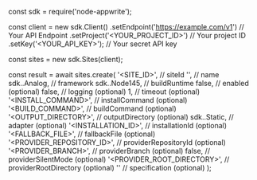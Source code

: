 const sdk = require('node-appwrite');

const client = new sdk.Client()
    .setEndpoint('https://example.com/v1') // Your API Endpoint
    .setProject('<YOUR_PROJECT_ID>') // Your project ID
    .setKey('<YOUR_API_KEY>'); // Your secret API key

const sites = new sdk.Sites(client);

const result = await sites.create(
    '<SITE_ID>', // siteId
    '<NAME>', // name
    sdk..Analog, // framework
    sdk..Node145, // buildRuntime
    false, // enabled (optional)
    false, // logging (optional)
    1, // timeout (optional)
    '<INSTALL_COMMAND>', // installCommand (optional)
    '<BUILD_COMMAND>', // buildCommand (optional)
    '<OUTPUT_DIRECTORY>', // outputDirectory (optional)
    sdk..Static, // adapter (optional)
    '<INSTALLATION_ID>', // installationId (optional)
    '<FALLBACK_FILE>', // fallbackFile (optional)
    '<PROVIDER_REPOSITORY_ID>', // providerRepositoryId (optional)
    '<PROVIDER_BRANCH>', // providerBranch (optional)
    false, // providerSilentMode (optional)
    '<PROVIDER_ROOT_DIRECTORY>', // providerRootDirectory (optional)
    '' // specification (optional)
);
